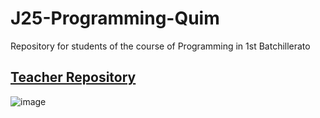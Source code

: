 # J25-Programming-Quim
Repository for students of the course of Programming in 1st Batchillerato


## [Teacher Repository](https://github.com/d-prieto/J25-Programming)

![image](https://github.com/QuimMontane/Quim/assets/144990948/1775df6a-18c6-45dd-adee-e644525b6cc7)
